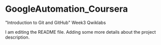 # GoogleAutomation_Coursera
"Introduction to Git and GitHub" Week3 Qwiklabs

I am editing the README file. Adding some more details about the project description.

